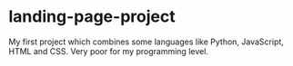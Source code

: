 # landing-page-project
My first project which combines some languages like Python, JavaScript, HTML and CSS. Very poor for my programming level. 
